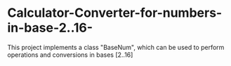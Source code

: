 # Calculator-Converter-for-numbers-in-base-2..16-
This project implements a class "BaseNum", which can be used to perform operations and conversions in bases [2..16]
